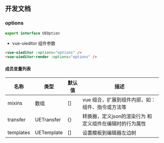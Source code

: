 
## 开发文档


### options 

```ts
export interface UEOption
```

- vue-uieditor 组件参数

```html
<vue-uieditor :options="options" />
<vue-uieditor-render :options="options" />
```

#### 成员变量列表

|  名称   | 类型  | 默认值 | 描述 |
|  ----  | ----  | ----  | ----  |
| mixins  | 数组 | [] | vue 组合，扩展到组件内部，如：组件、指令或方法等 |
| transfer  | UETransfer | {} | 转换器，定义json的渲染行为 和 定义组件在编辑时的行为属性 |
| templates  | UETemplate | [] | 设置模板到编辑器左边树 |
